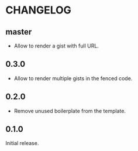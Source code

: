 # CHANGELOG

## master

- Allow to render a gist with full URL.

## 0.3.0

- Allow to render multiple gists in the fenced code.

## 0.2.0

- Remove unused boilerplate from the template.

## 0.1.0

Initial release.
